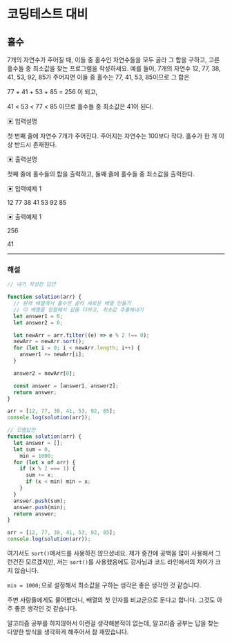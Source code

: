 # 코딩테스트 대비

## 홀수

7개의 자연수가 주어질 때, 이들 중 홀수인 자연수들을 모두 골라 그 합을 구하고, 고른 홀수들 중 최소값을 찾는 프로그램을 작성하세요.
예를 들어, 7개의 자연수 12, 77, 38, 41, 53, 92, 85가 주어지면 이들 중 홀수는 77, 41, 53, 85이므로 그 합은

77 + 41 + 53 + 85 = 256 이 되고,

41 < 53 < 77 < 85 이므로 홀수들 중 최소값은 41이 된다.

▣ 입력설명

첫 번째 줄에 자연수 7개가 주어진다. 주어지는 자연수는 100보다 작다. 홀수가 한 개 이상 반드시 존재한다.

▣ 출력설명

첫째 줄에 홀수들의 합을 출력하고, 둘째 줄에 홀수들 중 최소값을 출력한다.

▣ 입력예제 1

12 77 38 41 53 92 85

▣ 출력예제 1

256

41

---

### 해설

```js
// 내가 작성한 답안

function solution(arr) {
  // 원래 배열에서 홀수만 골라 새로운 배열 만들기
  // 이 배열을 정렬해서 값을 더하고, 최솟값 추출해내기
  let answer1 = 0;
  let answer2 = 0;

  let newArr = arr.filter((e) => e % 2 !== 0);
  newArr = newArr.sort();
  for (let i = 0; i < newArr.length; i++) {
    answer1 += newArr[i];
  }

  answer2 = newArr[0];

  const answer = [answer1, answer2];
  return answer;
}

arr = [12, 77, 38, 41, 53, 92, 85];
console.log(solution(arr));
```

```js
// 모범답안
function solution(arr) {
  let answer = [];
  let sum = 0,
    min = 1000;
  for (let x of arr) {
    if (x % 2 === 1) {
      sum += x;
      if (x < min) min = x;
    }
  }
  answer.push(sum);
  answer.push(min);
  return answer;
}

arr = [12, 77, 38, 41, 53, 92, 85];
console.log(solution(arr));
```

여기서도 `sort()`메서드를 사용하진 않으셨네요. 제가 중간에 공백을 많이 사용해서 그런건진 모르겠지만, 저는 `sort()`를 사용했음에도 강사님과 코드 라인에서의 차이가 크지 않습니다.

`min = 1000;`으로 설정해서 최소값을 구하는 생각은 좋은 생각인 것 같습니다.

주변 사람들에게도 물어봤더니, 배열의 첫 인자를 비교군으로 둔다고 합니다. 그것도 아주 좋은 생각인 것 같습니다.

알고리즘 공부를 하지않아서 이런걸 생각해본적이 없는데, 알고리즘 공부는 답을 찾는 다양한 방식을 생각하게 해주어서 참 재밌습니다.
